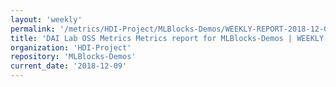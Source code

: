 ```yaml
---
layout: 'weekly'
permalink: '/metrics/HDI-Project/MLBlocks-Demos/WEEKLY-REPORT-2018-12-09'
title: 'DAI Lab OSS Metrics Metrics report for MLBlocks-Demos | WEEKLY-REPORT-2018-12-09'
organization: 'HDI-Project'
repository: 'MLBlocks-Demos'
current_date: '2018-12-09'
---
```


